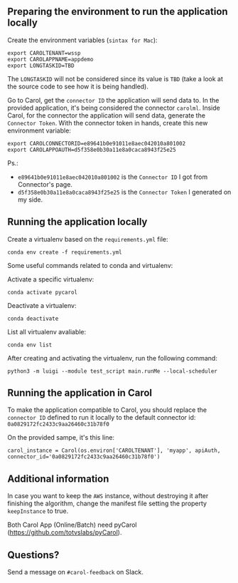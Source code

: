 Preparing the environment to run the application locally
---

Create the environment variables (`sintax for Mac`):

```
export CAROLTENANT=wssp
export CAROLAPPNAME=appdemo
export LONGTASKID=TBD
```

The `LONGTASKID` will not be considered since its value is `TBD` (take a look at the source code to see how it is being handled).

Go to Carol, get the `connector ID` the application will send data to. In the provided application, it's being considered the connector `carolml`. Inside Carol, for the connector the application will send data, generate the `Connector Token`. With the connector token in hands, create this new environment variable:

```
export CAROLCONNECTORID=e89641b0e91011e8aec042010a801002
export CAROLAPPOAUTH=d5f358e0b30a11e8a0caca8943f25e25
```

Ps.: 
- `e89641b0e91011e8aec042010a801002` is the `Connector ID` I got from Connector's page.
- `d5f358e0b30a11e8a0caca8943f25e25` is the `Connector Token` I generated on my side.


Running the application locally
---

Create a virtualenv based on the `requirements.yml` file:

```
conda env create -f requirements.yml
```

Some useful commands related to conda and virtualenv:

Activate a specific virtualenv:
```
conda activate pycarol
```

Deactivate a virtualenv:
```
conda deactivate
```

List all virtualenv avaliable:
```
conda env list
```

After creating and activating the virtualenv, run the following command:

```
python3 -m luigi --module test_script main.runMe --local-scheduler
```


Running the application in Carol
---

To make the application compatible to Carol, you should replace the `connector ID` defined to run it locally to the default connector id: `0a0829172fc2433c9aa26460c31b78f0`

On the provided sampe, it's this line:

```
carol_instance = Carol(os.environ['CAROLTENANT'], 'myapp', apiAuth, connector_id='0a0829172fc2433c9aa26460c31b78f0')
```


Additional information
---

In case you want to keep the `AWS` instance, without destroying it after finishing the algorithm, change the manifest file setting the property `keepInstance` to true.

Both Carol App (Online/Batch) need pyCarol (https://github.com/totvslabs/pyCarol).


Questions?
---

Send a message on `#carol-feedback` on Slack.
